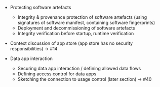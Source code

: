 * Protecting software artefacts 
    * Integrity & provenance protection of software artefacts (using signatures of software manifest, containing software fingerprints)
    * Deployment and decommissioning of software artefacts
    * Integrity verification before startup, runtime verification

* Context discussion of app store (app store has no security responsibilities) -> #14

* Data app interaction
    * Securing data app interaction / defining allowed data flows
    * Defining access control for data apps 
    * Sketching the connection to usage control (later section) -> #40

